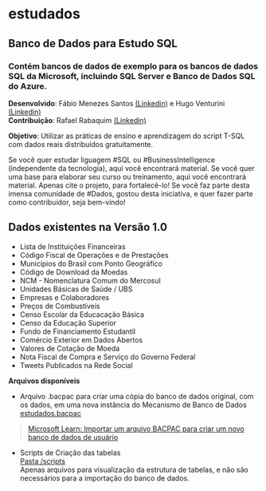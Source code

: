 # estudados  
## Banco de Dados para Estudo SQL 
### Contém bancos de dados de exemplo para os bancos de dados SQL da Microsoft, incluindo SQL Server e Banco de Dados SQL do Azure.

**Desenvolvido**: Fábio Menezes Santos [(Linkedin)](https://www.linkedin.com/in/fabioms) e Hugo Venturini [(Linkedin)](https://www.linkedin.com/in/hugoventurini-excel-and-powerbi)  
**Contribuição**: Rafael Rabaquim [(Linkedin)](https://www.linkedin.com/in/rafael-rabaquim)

**Objetivo**: Utilizar as práticas de ensino e aprendizagem do script T-SQL com dados reais distribuídos gratuitamente. 


Se você quer estudar liguagem #SQL ou #BusinessIntelligence (independente da tecnologia), aqui você encontrará material.
Se você quer uma base para elaborar seu curso ou treinamento, aqui você encontrará material. Apenas cite o projeto, para fortalecê-lo!
Se você faz parte desta imensa comunidade de #Dados, gostou desta iniciativa, e quer fazer parte como contribuidor, seja bem-vindo!


## **Dados existentes na Versão 1.0**
- Lista de Instituições Financeiras
- Código Fiscal de Operações e de Prestações
- Municípios do Brasil com Ponto Geográfico
- Código de Download da Moedas
- NCM - Nomenclatura Comum do Mercosul
- Unidades Básicas de Saúde / UBS
- Empresas e Colaboradores
- Preços de Combustíveis
- Censo Escolar da Educacação Básica
- Censo da Educação Superior
- Fundo de Financiamento Estudantil
- Comércio Exterior em Dados Abertos
- Valores de Cotação de Moeda
- Nota Fiscal de Compra e Serviço do Governo Federal
- Tweets Publicados na Rede Social

**Arquivos disponíveis**
- Arquivo .bacpac para criar uma cópia do banco de dados original, com os dados, em uma nova instância do Mecanismo de Banco de Dados  
[estudados.bacpac](/estudados.bacpac)  
> [Microsoft Learn: Importar um arquivo BACPAC para criar um novo banco de dados de usuário](https://learn.microsoft.com/pt-br/sql/relational-databases/data-tier-applications/import-a-bacpac-file-to-create-a-new-user-database?view=sql-server-ver16&WT.mc_id=DP-MVP-5004844)

- Scripts de Criação das tabelas  
[Pasta /scripts](/scripts)  
Apenas arquivos para visualização da estrutura de tabelas, e não são necessários para a importação do banco de dados. 
